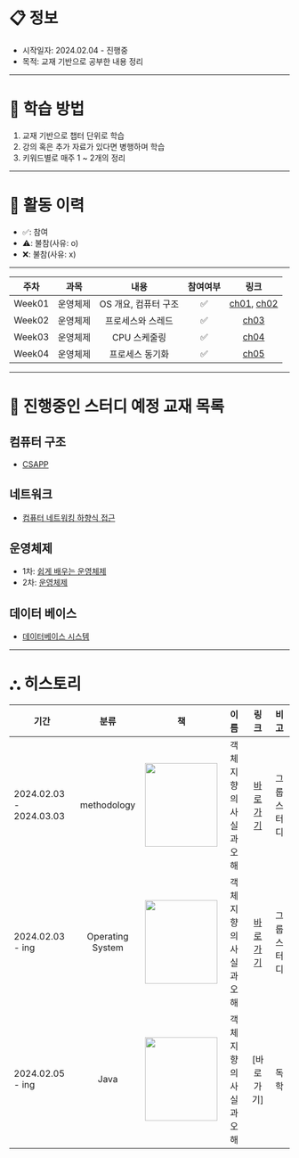 # **📋 정보**
- 시작일자: 2024.02.04 - 진행중
- 목적: 교재 기반으로 공부한 내용 정리

****

# **📝 학습 방법**
1. 교재 기반으로 챕터 단위로 학습
2. 강의 혹은 추가 자료가 있다면 병행하며 학습
3. 키워드별로 매주 1 ~ 2개의 정리

****

# **📑 활동 이력**
- ✅: 참여
- ⚠️: 불참(사유: o)
- ❌: 불참(사유: x)

****

|주차|과목|내용|참여여부|링크|
|---|:---:|:---:|:---:|:---:|
|Week01|운영체제|OS 개요, 컴퓨터 구조|✅|[ch01](https://github.com/nashs789/Book-Study/blob/main/Operating%20System(OS)/%EC%89%BD%EA%B2%8C%20%EB%B0%B0%EC%9A%B0%EB%8A%94%20%EC%9A%B4%EC%98%81%EC%B2%B4%EC%A0%9C/%5BWeek01%5D%20Chapter01.md), [ch02](https://github.com/nashs789/Book-Study/blob/main/Operating%20System(OS)/%EC%89%BD%EA%B2%8C%20%EB%B0%B0%EC%9A%B0%EB%8A%94%20%EC%9A%B4%EC%98%81%EC%B2%B4%EC%A0%9C/%5BWeek01%5D%20Chapter02.md)|
|Week02|운영체제|프로세스와 스레드|✅|[ch03](https://github.com/nashs789/Book-Study/blob/main/Operating%20System(OS)/%EC%89%BD%EA%B2%8C%20%EB%B0%B0%EC%9A%B0%EB%8A%94%20%EC%9A%B4%EC%98%81%EC%B2%B4%EC%A0%9C/%5BWeek02%5D%20Chapter03.md)|
|Week03|운영체제|CPU 스케줄링|✅|[ch04](https://github.com/nashs789/Book-Study/blob/main/Operating%20System(OS)/%EC%89%BD%EA%B2%8C%20%EB%B0%B0%EC%9A%B0%EB%8A%94%20%EC%9A%B4%EC%98%81%EC%B2%B4%EC%A0%9C/%5BWeek04%5D%20Chapter04.md)|
|Week04|운영체제|프로세스 동기화|✅|[ch05](https://github.com/nashs789/Book-Study/blob/main/Operating%20System(OS)/%EC%89%BD%EA%B2%8C%20%EB%B0%B0%EC%9A%B0%EB%8A%94%20%EC%9A%B4%EC%98%81%EC%B2%B4%EC%A0%9C/%5BWeek04%5D%20Chapter05.md)|

****

# **📖 진행중인 스터디 예정 교재 목록**
## 컴퓨터 구조
- [CSAPP](https://product.kyobobook.co.kr/detail/S000001868716)
## 네트워크
- [컴퓨터 네트워킹 하향식 접근](https://www.aladin.co.kr/shop/wproduct.aspx?ItemId=300406950)
## 운영체제
- 1차: [쉽게 배우는 운영체제](https://www.aladin.co.kr/shop/wproduct.aspx?ItemId=309137993)
- 2차: [운영체제](https://www.aladin.co.kr/shop/wproduct.aspx?ItemId=235360651)
## 데이터 베이스
- [데이터베이스 시스템](https://product.kyobobook.co.kr/detail/S000001732315)

****

# **⛬ 히스토리**
|기간|분류|책|이름|링크|비고|
|---|:---:|:---:|:---:|:---:|:-----:|
|2024.02.03 - 2024.03.03|methodology|<img src="https://github.com/nashs789/Book-Study/assets/59809278/cefaf725-bbee-4231-9d4c-573efde88ed6" width=130, height=150>|객체지향의 사실과 오해|[바로가기](https://github.com/nashs789/Object-Oriented-Facts-and-Misconceptions)|그룹 스터디|
|2024.02.03 - ing|Operating System|<img src="https://github.com/nashs789/Book-Study/assets/59809278/faac456a-9f70-4247-a409-981fe14bb19e" width=130, height=150>|객체지향의 사실과 오해|[바로가기](https://github.com/nashs789/Book-Study/tree/main/Operating%20System(OS)/%EC%89%BD%EA%B2%8C%20%EB%B0%B0%EC%9A%B0%EB%8A%94%20%EC%9A%B4%EC%98%81%EC%B2%B4%EC%A0%9C)|그룹 스터디|
|2024.02.05 - ing|Java|<img src="https://github.com/nashs789/Book-Study/assets/59809278/5de48922-948f-4ade-9deb-044cfc25ebc1" width=130, height=150>|객체지향의 사실과 오해|[바로가기]|독학|
